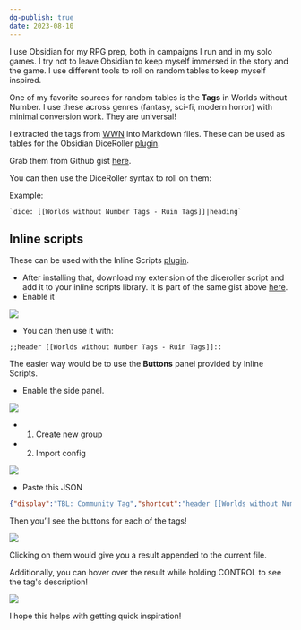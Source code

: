 ```yaml
---
dg-publish: true
date: 2023-08-10
---
```


I use Obsidian for my RPG prep, both in campaigns I run and in my solo games. I try not to leave Obsidian to keep myself immersed in the story and the game. I use different tools to roll on random tables to keep myself inspired.

One of my favorite sources for random tables is the **Tags** in Worlds without Number. I use these across genres (fantasy, sci-fi, modern horror) with minimal conversion work. They are universal!

I extracted the tags from [WWN](https://www.drivethrurpg.com/product/348791/Worlds-Without-Number&affiliate_id=1026766) into Markdown files. These can be used as tables for the Obsidian DiceRoller [plugin](https://github.com/javalent/dice-roller).

Grab them from Github gist [here](https://gist.github.com/stories-with-dice/df4b24f5ec8fdaff57a55677d9626699).

You can then use the DiceRoller syntax to roll on them:

Example:

```
`dice: [[Worlds without Number Tags - Ruin Tags]]|heading`
```

## Inline scripts

These can be used with the Inline Scripts [plugin](https://github.com/jon-heard/obsidian-inline-scripts-library/).

- After installing that, download my extension of the diceroller script and add it to your inline scripts library. It is part of the same gist above [here](https://gist.github.com/stories-with-dice/df4b24f5ec8fdaff57a55677d9626699#file-plugin_diceroller_extended-sfile-md).
- Enable it

![](https://i.imgur.com/QUaZFPi.png)

- You can then use it with:

```
;;header [[Worlds without Number Tags - Ruin Tags]]::
```

The easier way would be to use the **Buttons** panel provided by Inline Scripts.

- Enable the side panel. 

![](https://i.imgur.com/y02W0rI.png)

- 1. Create new group
- 2. Import config

![](https://i.imgur.com/pCauZ3q.png)


- Paste this JSON

```json
{"display":"TBL: Community Tag","shortcut":"header [[Worlds without Number Tags - Community Tags]]|heading-1","help":"","parameterData":[]},{"display":"TBL: Court Tag","shortcut":"header [[Worlds without Number Tags - Court Tags]]|heading-1","help":"","parameterData":[]},{"display":"TBL: Ruin Tag","shortcut":"header [[Worlds without Number Tags - Ruin Tags]]|heading-1","help":"","parameterData":[]},{"display":"TBL: Wilderness Tag","shortcut":"header [[Worlds without Number Tags - Wilderness Tags]]|heading-1","help":"","parameterData":[]},
```

Then you’ll see the buttons for each of the tags!

![](https://i.imgur.com/4X9AV0n.png)

Clicking on them would give you a result appended to the current file. 

Additionally, you can hover over the result while holding CONTROL to see the tag's description!

![](https://i.imgur.com/0wpgydk.png)

I hope this helps with getting quick inspiration!

